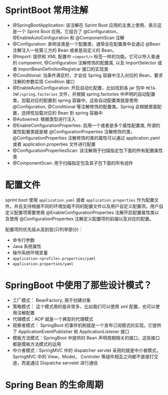 # SprintBoot 常用注解

- @SpringBootApplication: 该注解在 Sprint Boot 应用的主类上使用，表示这是一个 Sprint Boot 应用。它组合了 @Configuration， @EnableAutoConfiguration 和 @ComponentScan 注解
- @Configuration: 表明该类是一个配置类，通常会在配置类中会通过 @Bean 注解注入一些第三方的 Bean 或者是自定义的 Bean。
- @Import: 提供和 XML 配置中 `<import/>` 标签一样的功能。它可以导入普通的 compoennt, @Configuration 注解修饰的配置类, 以及 ImportSelector 或者 ImportBeanDefinitionRegistrar 接口的实现类
- @Conditional: 当条件满足时，才会往 Spring 容器中注入对应的 Bean，要求注解的参数实现 Condition 接口
- @EnableAutoConfiguration: 开启自动化配置，比如找到各 jar 包中 `META-INF/spring.factories` 文件，并根据 spring.factories 中声明的自动配置类，加载对应的配置到 spring 容器中。这些自动配置类就是使用 @Configuration, @Conditional 等注解修饰的配置类。Spring 会根据里面配置，选择性加载对应的 Bean 到 spring 容器中
- @Autowired: 根据类型进行注入
- @EnableConfigurationProperties: 启用一个或者是多个属性配置类, 所谓的属性配置类就是被 @ConfigurationProperties 注解修饰的类，@ConfigurationProperties 注解修饰的类的属性可以通过 application.yaml 或者 application.properties 文件进行配置
- @ConfigurationPropertiesScan: 该注解用于扫描指定包下面的所有配置属性类
- @ComponentScan: 用于扫描指定包及其子包下面的所有组件

# 配置文件

sprint boot 使用 `application.yaml` 或者 `application.properties` 作为配置文件。并且支持根据不同的环境加载不同的配置文件以及用户自定义配置项。用户自定义配置项需要使用 @EnableConfigurationProperties 注解开启配置属性类以及使用 @ConfigurationProperties 注解定义配置项的前缀以及对应的配置。

配置项的优先级从高到低(只列举部分)：

- 命令行参数
- Java 系统属性
- 操作系统环境变量
- `application-<profile>.properties/yaml`
- `application.properties/yaml`

# SpringBoot 中使用了那些设计模式？

- 工厂模式： BeanFactory, 用于创建对象
- 策略模式： 这个模式用的是非常多，比如我们可以使用 xml 配置，也可以使用注解配置
- 代理模式：AOP 就是一个典型的代理模式
- 观察者模式： SpringBoot 的事件机制就是一个发布订阅模式的实现。它提供了 ApplicationEventPublisher 和 ApplicationListener 接口
- 模板方法模式：SpringBoot 中提供的 Bean 声明周期相关的接口，这些接口都是模板方法模式的运用
- 中介者模式：SpringMVC 中的 dispatcher servlet 采用的就是中介者模式，SpringMVC 中的 View，Model， Controler 等组件相互之间都不直接打交道，而是通过 Dispatche servelet 进行通信

# Spring Bean 的生命周期




